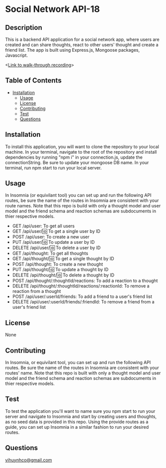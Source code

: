 # Social Network API-18

## Description

 This is a backend API application for a social network app, where users are created and can share thoughts,  react to other users' thought and create a friend list.  The app is built using Express.js,  Mongoose packages, Javascript.

<[Link to walk-through recording]>

## Table of Contents

- [Installation](#installation)
  - [Usage](#usage)
  - [License](#license)
  - [Contributing](#contributing)
  - [Test](#test)
  - [Questions](#questions)

## Installation

  To install this application, you will want to clone the repository to your local machine.  In your terminal, navigate to the root of the repository and install dependencies by running "npm i" in your connection.js, update the connectionString.  Be sure to update your mongoose DB name. In your terminal, run npm start to run your local server.
  
## Usage

In Insomnia (or equivilant tool)  you can set up and run the following API routes, be sure the name of the routes in Insomnia are consistent with your route names. Note that this repo is build with only a thought model and user model and the friend schema and reaction schemas are subdocuments in thier respective models.

- GET /api/user: To get all users
- GET /api/user/:id: To get a single user by ID
- POST /api/user: To create a new user
- PUT /api/user/:id: To update a user by ID
- DELETE /api/user/:id: To delete a user by ID
- GET /api/thought: To get all thoughts
- GET /api/thought/:id: To get a single thought by ID
- POST /api/thought: To create a new thought
- PUT /api/thought/:id: To update a thought by ID
- DELETE /api/thought/:id: To delete a thought by ID
- POST /api/thought/:thoughtId/reactions: To add a reaction to a thought
- DELETE /api/thought/:thoughtId/reactions/:reactionId: To remove a reaction from a thought
- POST /api/user/:userId/friends: To add a friend to a user's friend list
- DELETE /api/user/:userId/friends/:friendId: To remove a friend from a user's friend list

## License

  None

## Contributing

  In Insomnia, or equivilant tool, you can set up and run the following API routes. Be sure the name of the routes in Insomnia are consistent with your routes' name. Note that this repo is built with only a thought model and user model and the friend schema and reaction schemas are subdocuments in thier respective models.
  
## Test

 To test the application you'll want to name sure you npm start to run your server  and navigate to Insomnia and start by creating users and thoughts, as no seed data is provided in this repo.
Using the provide routes as a guide, you can set up Insomnia in a similar fashion to run your desired routes.
  
## Questions

  <vihuynhco@gmail.com>

[Link to walk-through recording]: https://drive.google.com/file/d/1nLmuOqXrnZkneF7qqSs2mMY5PoyLmtjS/view
